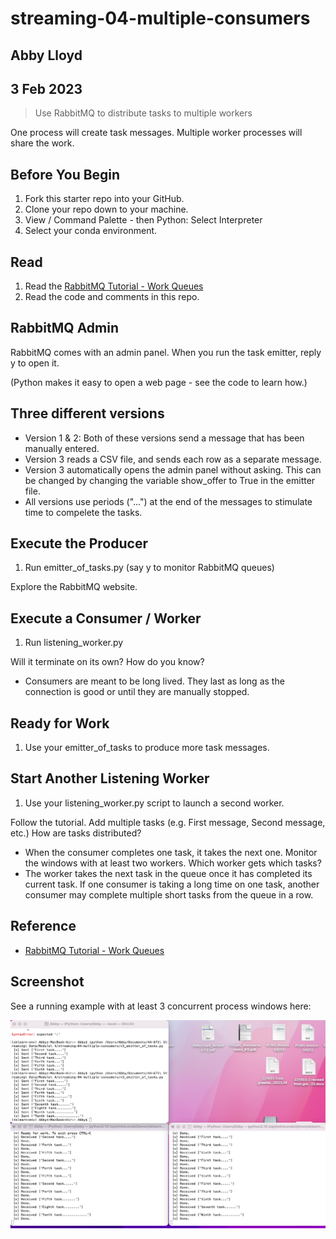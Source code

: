 # streaming-04-multiple-consumers
## Abby Lloyd
## 3 Feb 2023


> Use RabbitMQ to distribute tasks to multiple workers

One process will create task messages. Multiple worker processes will share the work. 


## Before You Begin

1. Fork this starter repo into your GitHub.
1. Clone your repo down to your machine.
1. View / Command Palette - then Python: Select Interpreter
1. Select your conda environment. 

## Read

1. Read the [RabbitMQ Tutorial - Work Queues](https://www.rabbitmq.com/tutorials/tutorial-two-python.html)
1. Read the code and comments in this repo.

## RabbitMQ Admin 

RabbitMQ comes with an admin panel. When you run the task emitter, reply y to open it. 

(Python makes it easy to open a web page - see the code to learn how.)

## Three different versions
- Version 1 & 2: Both of these versions send a message that has been manually entered.
- Version 3 reads a CSV file, and sends each row as a separate message.
- Version 3 automatically opens the admin panel without asking. This can be changed by changing the variable show_offer to True in the emitter file. 
- All versions use periods ("...") at the end of the messages to stimulate time to compelete the tasks.

## Execute the Producer

1. Run emitter_of_tasks.py (say y to monitor RabbitMQ queues)

Explore the RabbitMQ website.

## Execute a Consumer / Worker

1. Run listening_worker.py

Will it terminate on its own? How do you know? 
- Consumers are meant to be long lived. They last as long as the connection is good or until they are manually stopped.

## Ready for Work

1. Use your emitter_of_tasks to produce more task messages.

## Start Another Listening Worker 

1. Use your listening_worker.py script to launch a second worker. 

Follow the tutorial. 
Add multiple tasks (e.g. First message, Second message, etc.)
How are tasks distributed? 
- When the consumer completes one task, it takes the next one.
Monitor the windows with at least two workers. 
Which worker gets which tasks?
- The worker takes the next task in the queue once it has completed its current task. If one consumer is taking a long time on one task, another consumer may complete multiple short tasks from the queue in a row.


## Reference

- [RabbitMQ Tutorial - Work Queues](https://www.rabbitmq.com/tutorials/tutorial-two-python.html)


## Screenshot

See a running example with at least 3 concurrent process windows here:

![Python terminal](Terminals.png)

